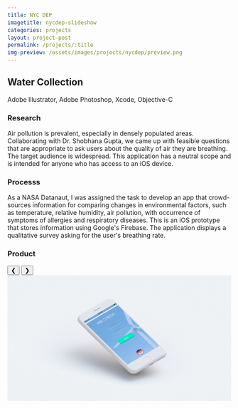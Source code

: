 ```yaml
---
title: NYC DEP
imagetitle: nycdep-slideshow
categories: projects
layout: project-post
permalink: /projects/:title
img-preview: /assets/images/projects/nycdep/preview.png
---
```


<h2>Water Collection</h2>

<span class="tools">Adobe Illustrator, Adobe Photoshop, Xcode, Objective-C</span>

<h3>Research</h3>

Air pollution is prevalent, especially in densely populated areas. Collaborating with Dr. Shobhana Gupta, we came up with feasible questions that are appropriate to ask users about the quality of air they are breathing. The target audience is widespread. This application has a neutral scope and is intended for anyone who has access to an iOS device.

<h3>Processs</h3>

As a NASA Datanaut, I was assigned the task to develop an app that crowd-sources information for comparing changes in environmental factors, such as temperature, relative humidity, air pollution, with occurrence of symptoms of allergies and respiratory diseases. This is an iOS prototype that stores information using Google's Firebase. The application displays a qualitative survey asking for the user's breathing rate. 

<h3>Product</h3>

<div class ="slideshow-container" size="3">
	<button class="prev">&#10094;</button>
	<button class="next">&#10095;</button>
	<div class="slideshow-content">
		<img class="image-slides" src="/assets/images/projects/nasa/aeoluz/0.png">
	</div>
</div>  